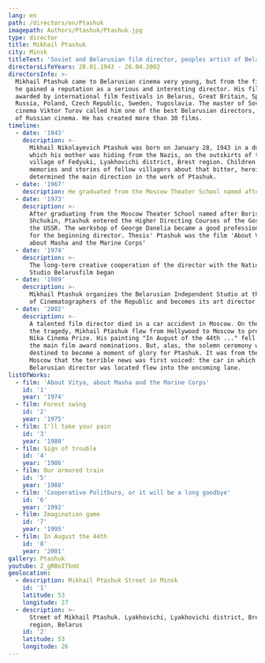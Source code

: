 ```yaml
---
lang: en
path: /directors/en/Ptashuk
imagepath: Authors/Ptashuk/Ptashuk.jpg
type: director
title: Mikhail Ptashuk
city: Minsk
titleText: 'Soviet and Belarusian film director, peoples artist of Belarus.'
directorsLifeYears: 28.01.1943 - 26.04.2002
directorsInfo: >-
  Mikhail Ptashuk came to Belarusian cinema very young, but from the first work
  he gained a reputation as a serious and interesting director. His films were
  awarded by international film festivals in Belarus, Great Britain, Spain,
  Russia, Poland, Czech Republic, Sweden, Yugoslavia. The master of Soviet
  cinema Viktor Turov called him one of the best Belarusian directors, the pride
  of Russian cinema. He has created more than 30 films.
timeline:
  - date: '1943'
    description: >-
      Mikhail Nikolayevich Ptashuk was born on January 28, 1943 in a dugout, in
      which his mother was hiding from the Nazis, on the outskirts of the
      village of Fedyuki, Lyakhovichi district, Brest region. Children's
      memories and stories of fellow villagers about that bitter, heroic time
      determined the main direction in the work of Ptashuk.
  - date: '1967'
    description: He graduated from the Moscow Theater School named after B.V. Schukina
  - date: '1973'
    description: >-
      After graduating from the Moscow Theater School named after Boris
      Shchukin, Ptashuk entered the Higher Directing Courses of the Goskino of
      the USSR. The workshop of George Danelia became a good professional school
      for the beginning director. Thesis' Ptashuk was the film 'About Victor,
      about Masha and the Marine Corps'
  - date: '1974'
    description: >-
      The long-term creative cooperation of the director with the National Film
      Studio Belarusfilm began
  - date: '1989'
    description: >-
      Mikhail Ptashuk organizes the Belarusian Independent Studio at the Union
      of Cinematographers of the Republic and becomes its art director
  - date: '2002'
    description: >-
      A talented film director died in a car accident in Moscow. On the eve of
      the tragedy, Mikhail Ptashuk flew from Hollywood to Moscow to present the
      Nika Cinema Prize. His painting "In August of the 44th ..." fell into all
      the main film award nominations. But, alas, the solemn ceremony was not
      destined to become a moment of glory for Ptashuk. It was from the stage in
      Moscow that the terrible news was first voiced: the car in which the
      Belarusian director was located flew into the oncoming lane.
listOfWorks:
  - film: 'About Vitya, about Masha and the Marine Corps'
    id: '1'
    year: '1974'
  - film: Forest swing
    id: '2'
    year: '1975'
  - film: I'll take your pain
    id: '3'
    year: '1980'
  - film: Sign of trouble
    id: '4'
    year: '1986'
  - film: Our armored train
    id: '5'
    year: '1988'
  - film: 'Cooperative Politburo, or it will be a long goodbye'
    id: '6'
    year: '1992'
  - film: Imagination game
    id: '7'
    year: '1995'
  - film: In August the 44th
    id: '8'
    year: '2001'
gallery: Ptashuk
youtube: Z_gRBoITbnU
geolocation:
  - description: Mikhail Ptashuk Street in Minsk
    id: '1'
    latitude: 53
    longitude: 27
  - description: >-
      Street of Mikhail Ptashuk. Lyakhovichi, Lyakhovichi district, Brest
      region, Belarus
    id: '2'
    latitude: 53
    longitude: 26
---
```


